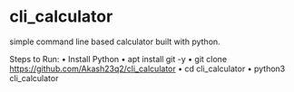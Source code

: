 # cli_calculator
simple command line based calculator built with python.


Steps to Run:
• Install Python
• apt install git -y
• git clone https://github.com/Akash23q2/cli_calculator
• cd cli_calculator
• python3 cli_calculator
